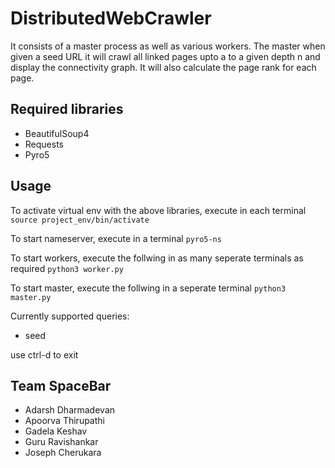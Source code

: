 # DistributedWebCrawler

It consists of a master process as well as various workers. The master when given a seed URL it will crawl all linked pages upto a to a given depth n and display the connectivity graph. It will also calculate the page rank for each page.

## Required libraries
* BeautifulSoup4
* Requests
* Pyro5

## Usage
To activate virtual env with the above libraries, execute in each terminal
    `source project_env/bin/activate`
    
To start nameserver, execute in a terminal
    `pyro5-ns`

To start workers, execute the follwing in as many seperate terminals as required
    `python3 worker.py`

To start master, execute the follwing in a seperate terminal
    `python3 master.py`

Currently supported queries:
* seed <url>

use ctrl-d to exit

## Team SpaceBar
* Adarsh Dharmadevan
* Apoorva Thirupathi
* Gadela Keshav
* Guru Ravishankar
* Joseph Cherukara
